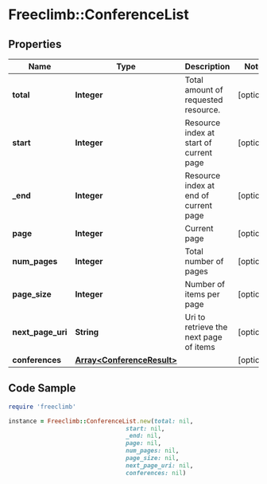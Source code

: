 # Freeclimb::ConferenceList

## Properties

Name | Type | Description | Notes
------------ | ------------- | ------------- | -------------
**total** | **Integer** | Total amount of requested resource. | [optional] 
**start** | **Integer** | Resource index at start of current page | [optional] 
**_end** | **Integer** | Resource index at end of current page | [optional] 
**page** | **Integer** | Current page | [optional] 
**num_pages** | **Integer** | Total number of pages | [optional] 
**page_size** | **Integer** | Number of items per page | [optional] 
**next_page_uri** | **String** | Uri to retrieve the next page of items | [optional] 
**conferences** | [**Array&lt;ConferenceResult&gt;**](ConferenceResult.md) |  | [optional] 

## Code Sample

```ruby
require 'freeclimb'

instance = Freeclimb::ConferenceList.new(total: nil,
                                 start: nil,
                                 _end: nil,
                                 page: nil,
                                 num_pages: nil,
                                 page_size: nil,
                                 next_page_uri: nil,
                                 conferences: nil)
```


